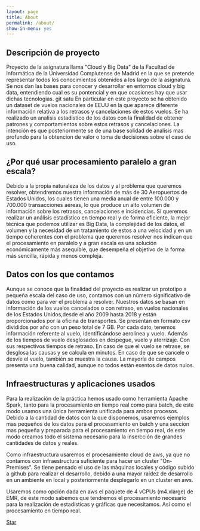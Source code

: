 ```yaml
---
layout: page
title: About
permalink: /about/
show-in-menu: yes
---
```


## Descripción de proyecto

Proyecto de la asignatura llama "Cloud y Big Data" de la Facultad de Informática de la Universidad Complutense de Madrid en la que se pretende representar todos los conocimientos obtenidos a los largo de la asignatura. Se nos dan las bases para conocer y desarrollar en entornos cloud y big data, entendiendo cual es su pontencial y en que ocasiones hay que usar dichas tecnologias.
git satu
En particular en este proyecto se ha obtenido un dataset de vuelos nacionales de EEUU en la que aparece diferente información relativa a los retrasos y cancelaciones de estos vuelos. Se ha realizado un analisis estadistico de los datos con la finalidad de obtener patrones y comportamientos sobre estos retrasos y cancelaciones. La intención es que posteriormente se de una base solidad de analisis mas profundo para la obtencion de valor o toma de decisiones sobre el caso de uso.


## ¿Por qué usar procesamiento paralelo a gran escala?

Debido a la propia naturaleza de los datos y al problema que queremos resolver, obtendremos nuestra información de más de 30 Aeropuertos de Estados Unidos, los cuales tienen una media anual de entre 100.000 y 700.000 transacciones aéreas, lo que produce un alto volumen de información sobre los retrasos, cancelaciones e incidencias.
Si queremos realizar un análisis estadístico en tiempo real y de forma eficiente, la mejor técnica que podemos utilizar es Big Data, la complejidad de los datos, el volumen y la necesidad de un tratamiento de estos a una velocidad y en un tiempo coherentes con el problema que queremos resolver nos indican que el procesamiento en paralelo y a gran escala es una solución económicamente más asequible, que desempeña el objetivo de la forma más sencilla, rápida y menos compleja.

## Datos con los que contamos

Aunque se conoce que la finalidad del proyecto es realizar un prototipo a pequeña escala del caso de uso, contamos con un número significativo de datos como para ver el problema a resolver. Nuestros datos se basan en información de los vuelos cancelados o con retraso, en vuelos nacionales de los Estados Unidos,desde el año 2009 hasta 2018 y están proporcionados por la oficina de transportes. Se presentan en formato csv divididos por año con un peso total de 7 GB. 
Por cada dato, tenemos información referente al vuelo, identificándose aerolínea y vuelo. Además de los tiempos de vuelo desglosados en despegue, vuelo y aterrizaje. Con sus respectivos tiempos de retraso. En caso de que el vuelo se retrase, se desglosa las causas y se calcula en minutos. En caso de que se cancele o desvíe el vuelo, también se muestra la causa.
La mayoría de campos presenta una buena calidad, aunque no todos están exentos de datos nulos.

## Infraestructuras y aplicaciones usados

Para la realización de la práctica hemos usado como herramienta Apache Spark, tanto para la procesamiento en tiempo real como para batch, de este modo usamos una única herramienta unificada para ambos procesos. Debido a la cantidad de datos con la que disponemos, usaremos ejemplos mas pequeños de los datos para el procesamiento en batch y una seccion mas pequeña y preparada para el procesamiento en tiempo real, de este modo creamos todo el sistema necesario para la insercción de grandes cantidades de datos y reales.

Como infraestructura usaremos el procesamiento cloud de aws, ya que no contamos con infraestructura suficiente para hacer un cluster "On-Premises". Se tiene pensado el uso de las máquinas locales y código subido a github para realizar el desarrollo, debido a una mayor raidez de desarrollo en un ambiente en local y posteriormente desplegarlo en un cluster en aws. 

Usaremos como opción dada en aws el paquete de 4 vCPUs (m4.xlarge) de EMR, de este modo sabemos que tendremos el procesamiento necesario para la realización de estadísticas y gráficas que necesitamos. Así como el procesamiento en tiempo real.


<a class="github-button" href="https://github.com/sharu725/ashwath" data-style="mega" data-count-href="/sharu725/ashwath/stargazers" data-count-api="/repos/sharu725/ashwath#stargazers_count" data-count-aria-label="# stargazers on GitHub" aria-label="Star sharu725/ashwath on GitHub">Star</a>
<script async defer src="https://buttons.github.io/buttons.js"></script>